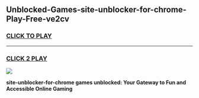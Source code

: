 
## Unblocked-Games-site-unblocker-for-chrome-Play-Free-ve2cv
<h3>
<a href="https://premium76.site?title=site-unblocker-for-chrome&ref=20M">CLICK TO PLAY</a></h3>
<hr>

<h3>
<a href="https://premium76.site?title=site-unblocker-for-chrome&ref=20M">CLICK 2 PLAY</a>
  
</h3>

<a href="https://premium76.site?title=site-unblocker-for-chrome&ref=19M"><img src="https://clearcache.store/games.png"></a>


**site-unblocker-for-chrome games unblocked: Your Gateway to Fun and Accessible Online Gaming**
